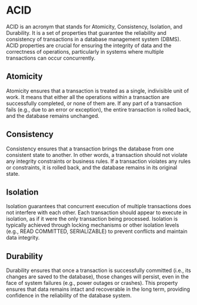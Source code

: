 # ACID
ACID is an acronym that stands for Atomicity, Consistency, Isolation, and Durability. It is a set of properties that guarantee the reliability and consistency of transactions in a database management system (DBMS). ACID properties are crucial for ensuring the integrity of data and the correctness of operations, particularly in systems where multiple transactions can occur concurrently.

## Atomicity
Atomicity ensures that a transaction is treated as a single, indivisible unit of work. It means that either all the operations within a transaction are successfully completed, or none of them are.
If any part of a transaction fails (e.g., due to an error or exception), the entire transaction is rolled back, and the database remains unchanged.

## Consistency
Consistency ensures that a transaction brings the database from one consistent state to another. In other words, a transaction should not violate any integrity constraints or business rules.
If a transaction violates any rules or constraints, it is rolled back, and the database remains in its original state.

## Isolation
Isolation guarantees that concurrent execution of multiple transactions does not interfere with each other. Each transaction should appear to execute in isolation, as if it were the only transaction being processed.
Isolation is typically achieved through locking mechanisms or other isolation levels (e.g., READ COMMITTED, SERIALIZABLE) to prevent conflicts and maintain data integrity.

## Durability
Durability ensures that once a transaction is successfully committed (i.e., its changes are saved to the database), those changes will persist, even in the face of system failures (e.g., power outages or crashes).
This property ensures that data remains intact and recoverable in the long term, providing confidence in the reliability of the database system.
